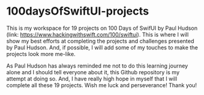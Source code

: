 # 100daysOfSwiftUI-projects
This is my workspace for 19 projects on 100 Days of SwifUI by Paul Hudson (link: https://www.hackingwithswift.com/100/swiftui). 
This is where I will show my best efforts at completing the projects and challenges presented by Paul Hudson.
And, if possible, I will add some of my touches to make the projects look more me-like.

As Paul Hudson has always reminded me not to do this learning journey alone and I should tell everyone about it, this Github repository is my attempt at doing so.
And, I have really high hope in myself that I will complete all these 19 projects. Wish me luck and perseverance! Thank you!


